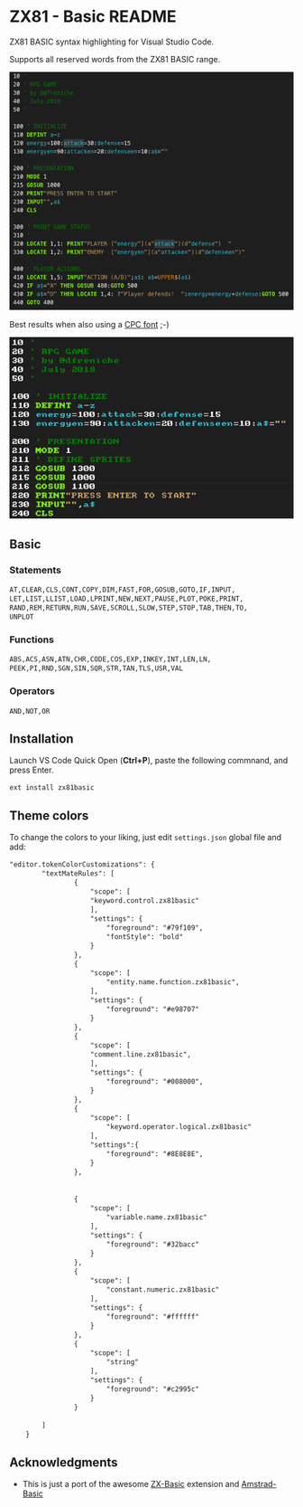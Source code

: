# ZX81 - Basic README

ZX81 BASIC syntax highlighting for Visual Studio Code.

Supports all reserved words from the ZX81 BASIC range.


![Sample showing colorized code](images/basic.png)

Best results when also using a [CPC font](https://fonts2u.com/download/amstrad-cpc464-regular.font) ;-)

![Sample showing code with ZX81 code](images/cpc-font.png)

## Basic

### Statements

```text
AT,CLEAR,CLS,CONT,COPY,DIM,FAST,FOR,GOSUB,GOTO,IF,INPUT,
LET,LIST,LLIST,LOAD,LPRINT,NEW,NEXT,PAUSE,PLOT,POKE,PRINT,
RAND,REM,RETURN,RUN,SAVE,SCROLL,SLOW,STEP,STOP,TAB,THEN,TO,
UNPLOT
```

### Functions

```text
ABS,ACS,ASN,ATN,CHR,CODE,COS,EXP,INKEY,INT,LEN,LN,
PEEK,PI,RND,SGN,SIN,SQR,STR,TAN,TLS,USR,VAL
```

### Operators

```text
AND,NOT,OR
```

## Installation

Launch VS Code Quick Open (**Ctrl+P**), paste the following commnand, and press Enter.

```vscode
ext install zx81basic
```

## Theme colors

To change the colors to your liking, just edit `settings.json` global file and add:

```
"editor.tokenColorCustomizations": {
        "textMateRules": [
                {
                    "scope": [
                    "keyword.control.zx81basic"
                    ],
                    "settings": {
                        "foreground": "#79f109",
                        "fontStyle": "bold"
                    }
                },
                {
                    "scope": [
                        "entity.name.function.zx81basic",
                    ],
                    "settings": {
                        "foreground": "#e98707"
                    }
                },
                {
                    "scope": [
                    "comment.line.zx81basic",
                    ],
                    "settings": {
                        "foreground": "#008000",
                    }
                },
                {
                    "scope": [
                        "keyword.operator.logical.zx81basic"
                    ],
                    "settings":{
                        "foreground": "#8E8E8E",
                    }
                },
                
                
                {
                    "scope": [
                        "variable.name.zx81basic"
                    ],
                    "settings": {
                        "foreground": "#32bacc"
                    }
                },
                {
                    "scope": [
                        "constant.numeric.zx81basic"
                    ],
                    "settings": {
                        "foreground": "#ffffff"
                    }
                },
                {
                    "scope": [
                        "string"
                    ],
                    "settings": {
                        "foreground": "#c2995c"
                    }
                }
                
        ]
    }
```


## Acknowledgments

- This is just a port of the awesome [ZX-Basic](https://github.com/jsanjose/zxbasic-vscode) extension and [Amstrad-Basic](https://github.com/dfreniche/amstradbasic-vscode)

